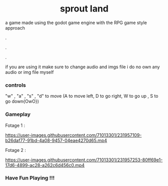 <div align="center">

# sprout land

</div>

a game made using the godot game engine with the RPG game style approach 

.

.

.

if you are using it make sure to change audio and imgs file i do no own any audio or img file myself

### controls 

"w" , "a" , "s" , "d" to move (A to move left, D to go right, W to go up , S to go down{OwO})

### Gameplay

Fotage 1 :

https://user-images.githubusercontent.com/71013301/231957109-b26daf77-91bd-4a08-9457-04eae4270d65.mp4

Fotage 2 : 

https://user-images.githubusercontent.com/71013301/231957253-80ff69e1-17d6-4899-ac28-a262c6d456c0.mp4

### Have Fun Playing !!!
